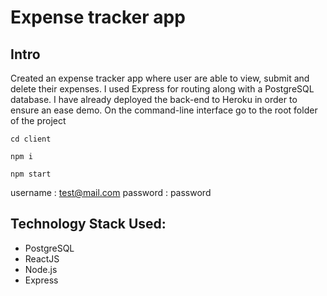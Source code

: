 # Expense tracker app



## Intro

Created an expense tracker app where user are able to view, submit and delete their expenses. I used Express for routing along with a PostgreSQL database. I have already deployed the back-end to Heroku in order to ensure an ease demo. On the command-line interface go to the root folder of the project

`cd client`

`npm i`

`npm start`

username : test@mail.com
password : password

## Technology Stack Used:

- PostgreSQL
- ReactJS
- Node.js
- Express

